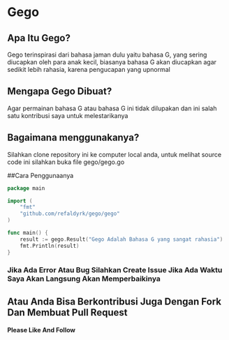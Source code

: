 # Gego

## Apa Itu Gego?
Gego terinspirasi dari bahasa jaman dulu yaitu bahasa G, yang sering diucapkan
oleh para anak kecil, biasanya bahasa G akan diucapkan agar sedikit lebih rahasia, karena pengucapan yang upnormal

## Mengapa Gego Dibuat?
Agar permainan bahasa G atau bahasa G ini tidak dilupakan dan ini salah satu kontribusi saya
untuk melestarikanya

## Bagaimana menggunakanya?
Silahkan clone repository ini ke computer local anda, untuk
melihat source code ini silahkan buka file gego/gego.go

##Cara Penggunaanya
```go
package main

import (
    "fmt"
    "github.com/refaldyrk/gego/gego"
)

func main() {
	result := gego.Result("Gego Adalah Bahasa G yang sangat rahasia")
    fmt.Println(result)
}
```

### Jika Ada Error Atau Bug Silahkan Create Issue Jika Ada Waktu Saya Akan Langsung Akan Memperbaikinya

## Atau Anda Bisa Berkontribusi Juga Dengan Fork Dan Membuat Pull Request

#### Please Like And Follow